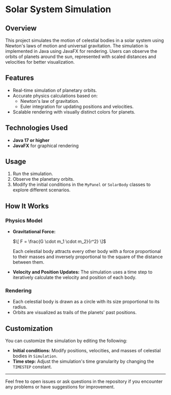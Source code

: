 # Solar System Simulation

## Overview
This project simulates the motion of celestial bodies in a solar system using Newton's laws of motion and universal gravitation. The simulation is implemented in Java using JavaFX for rendering. Users can observe the orbits of planets around the sun, represented with scaled distances and velocities for better visualization.

## Features
- Real-time simulation of planetary orbits.
- Accurate physics calculations based on:
  - Newton's law of gravitation.
  - Euler integration for updating positions and velocities.
- Scalable rendering with visually distinct colors for planets.

## Technologies Used
- **Java 17 or higher**
- **JavaFX** for graphical rendering

## Usage
1. Run the simulation.
2. Observe the planetary orbits.
3. Modify the initial conditions in the `MyPanel` or `SolarBody` classes to explore different scenarios.

## How It Works
### Physics Model
- **Gravitational Force:**
  
  $\[ F = \frac{G \cdot m_1 \cdot m_2}{r^2} \]$
  
  Each celestial body attracts every other body with a force proportional to their masses and inversely proportional to the square of the distance between them.

- **Velocity and Position Updates:**
  The simulation uses a time step to iteratively calculate the velocity and position of each body.

### Rendering
- Each celestial body is drawn as a circle with its size proportional to its radius.
- Orbits are visualized as trails of the planets' past positions.

## Customization
You can customize the simulation by editing the following:
- **Initial conditions:**
  Modify positions, velocities, and masses of celestial bodies in `Simulation`.
- **Time step:**
  Adjust the simulation's time granularity by changing the `TIMESTEP` constant.

---

Feel free to open issues or ask questions in the repository if you encounter any problems or have suggestions for improvement.


